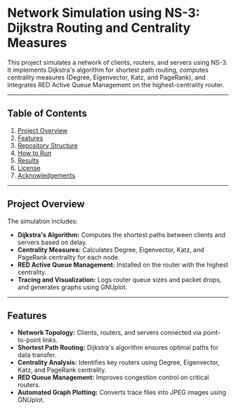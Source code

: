 # Network Simulation using NS-3: Dijkstra Routing and Centrality Measures

This project simulates a network of clients, routers, and servers using NS-3. It implements Dijkstra's algorithm for shortest path routing, computes centrality measures (Degree, Eigenvector, Katz, and PageRank), and integrates RED Active Queue Management on the highest-centrality router.

---

## Table of Contents
1. [Project Overview](#project-overview)
2. [Features](#features)
3. [Repository Structure](#repository-structure)
4. [How to Run](#how-to-run)
5. [Results](#results)
6. [License](#license)
7. [Acknowledgements](#acknowledgements)

---

## Project Overview
The simulation includes:
- **Dijkstra's Algorithm:** Computes the shortest paths between clients and servers based on delay.
- **Centrality Measures:** Calculates Degree, Eigenvector, Katz, and PageRank centrality for each node.
- **RED Active Queue Management:** Installed on the router with the highest centrality.
- **Tracing and Visualization:** Logs router queue sizes and packet drops, and generates graphs using GNUplot.

---

## Features
- **Network Topology:** Clients, routers, and servers connected via point-to-point links.
- **Shortest Path Routing:** Dijkstra's algorithm ensures optimal paths for data transfer.
- **Centrality Analysis:** Identifies key routers using Degree, Eigenvector, Katz, and PageRank centrality.
- **RED Queue Management:** Improves congestion control on critical routers.
- **Automated Graph Plotting:** Converts trace files into JPEG images using GNUplot.

